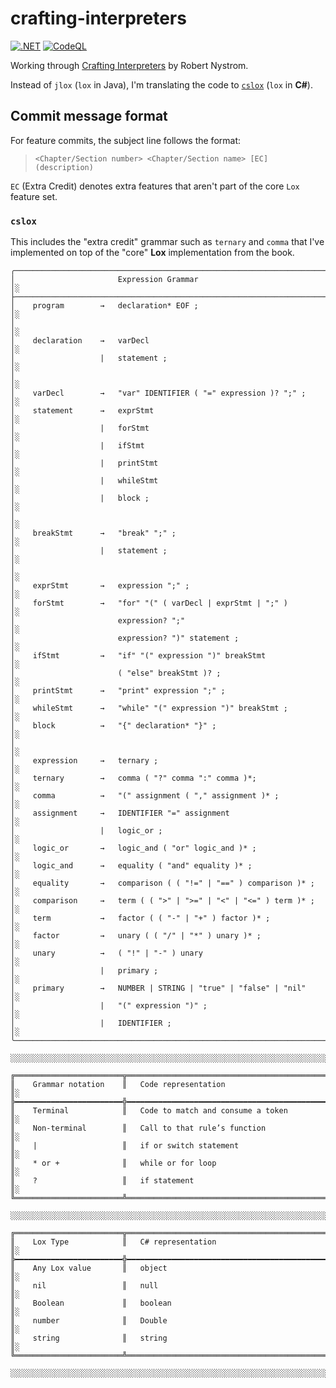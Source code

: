 # crafting-interpreters

[![.NET](https://github.com/ccb012100/crafting-interpreters/actions/workflows/dotnet.yml/badge.svg)](https://github.com/ccb012100/crafting-interpreters/actions/workflows/dotnet.yml)
[![CodeQL](https://github.com/ccb012100/crafting-interpreters/actions/workflows/codeql.yml/badge.svg)](https://github.com/ccb012100/crafting-interpreters/actions/workflows/codeql.yml)

Working through [Crafting Interpreters](https://craftinginterpreters.com/) by Robert Nystrom.

Instead of `jlox` (`lox` in Java), I'm translating the code to [`cslox`](/cslox/) (`lox` in **C#**).

## Commit message format

For feature commits, the subject line follows the format:

> `<Chapter/Section number> <Chapter/Section name> [EC] (description)`

`EC` (Extra Credit) denotes extra features that aren't part of the core `Lox` feature set.

### `cslox`

This includes the "extra credit" grammar such as `ternary` and `comma` that I've implemented on top of the "core" **Lox** implementation from the
book.

```console
╭────────────────────────────────────────────────────────────────────────────╮
│                       Expression Grammar                                   │░
├────────────────────────────────────────────────────────────────────────────┤░
│    program        →   declaration* EOF ;                                   │░
│                                                                            │░
│    declaration    →   varDecl                                              │░
│                   |   statement ;                                          │░
│                                                                            │░
│    varDecl        →   "var" IDENTIFIER ( "=" expression )? ";" ;           │░
│    statement      →   exprStmt                                             │░
│                   |   forStmt                                              │░
│                   |   ifStmt                                               │░
│                   |   printStmt                                            │░
│                   |   whileStmt                                            │░
│                   |   block ;                                              │░
│                                                                            │░
│    breakStmt      →   "break" ";" ;                                        │░
│                   |   statement ;                                          │░
│                                                                            │░
│    exprStmt       →   expression ";" ;                                     │░
│    forStmt        →   "for" "(" ( varDecl | exprStmt | ";" )               │░
│                       expression? ";"                                      │░
│                       expression? ")" statement ;                          │░
│    ifStmt         →   "if" "(" expression ")" breakStmt                    │░
│                       ( "else" breakStmt )? ;                              │░
│    printStmt      →   "print" expression ";" ;                             │░
│    whileStmt      →   "while" "(" expression ")" breakStmt ;               │░
│    block          →   "{" declaration* "}" ;                               │░
│                                                                            │░
│    expression     →   ternary ;                                            │░
│    ternary        →   comma ( "?" comma ":" comma )*;                      │░
│    comma          →   "(" assignment ( "," assignment )* ;                 │░
│    assignment     →   IDENTIFIER "=" assignment                            │░
│                   |   logic_or ;                                           │░
│    logic_or       →   logic_and ( "or" logic_and )* ;                      │░
│    logic_and      →   equality ( "and" equality )* ;                       │░
│    equality       →   comparison ( ( "!=" | "==" ) comparison )* ;         │░
│    comparison     →   term ( ( ">" | ">=" | "<" | "<=" ) term )* ;         │░
│    term           →   factor ( ( "-" | "+" ) factor )* ;                   │░
│    factor         →   unary ( ( "/" | "*" ) unary )* ;                     │░
│    unary          →   ( "!" | "-" ) unary                                  │░
│                   |   primary ;                                            │░
│    primary        →   NUMBER | STRING | "true" | "false" | "nil"           │░
│                   |   "(" expression ")" ;                                 │░
│                   |   IDENTIFIER ;                                         │░
╰────────────────────────────────────────────────────────────────────────────╯░
 ░░░░░░░░░░░░░░░░░░░░░░░░░░░░░░░░░░░░░░░░░░░░░░░░░░░░░░░░░░░░░░░░░░░░░░░░░░░░░░

╔════════════════════════╦═══════════════════════════════════════════════════╗
║    Grammar notation    ║   Code representation                             ║░
╠━━━━━━━━━━━━━━━━━━━━━━━━╬━━━━━━━━━━━━━━━━━━━━━━━━━━━━━━━━━━━━━━━━━━━━━━━━━━━╣░
║    Terminal            ║   Code to match and consume a token               ║░
║    Non-terminal        ║   Call to that rule’s function                    ║░
║    |                   ║   if or switch statement                          ║░
║    * or +              ║   while or for loop                               ║░
║    ?                   ║   if statement                                    ║░
╚════════════════════════╩═══════════════════════════════════════════════════╝░
 ░░░░░░░░░░░░░░░░░░░░░░░░░░░░░░░░░░░░░░░░░░░░░░░░░░░░░░░░░░░░░░░░░░░░░░░░░░░░░░

╔════════════════════════╦═══════════════════════════════════════════════════╗
║    Lox Type            ║   C# representation                               ║░
╠━━━━━━━━━━━━━━━━━━━━━━━━╬━━━━━━━━━━━━━━━━━━━━━━━━━━━━━━━━━━━━━━━━━━━━━━━━━━━╣░
║    Any Lox value       ║   object                                          ║░
║    nil                 ║   null                                            ║░
║    Boolean             ║   boolean                                         ║░
║    number              ║   Double                                          ║░
║    string              ║   string                                          ║░
╚════════════════════════╩═══════════════════════════════════════════════════╝░
 ░░░░░░░░░░░░░░░░░░░░░░░░░░░░░░░░░░░░░░░░░░░░░░░░░░░░░░░░░░░░░░░░░░░░░░░░░░░░░░
```
